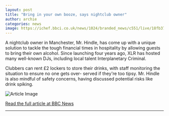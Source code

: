```yaml
---
layout: post
title: "Bring in your own booze, says nightclub owner"
author: archie
categories: news
image: https://ichef.bbci.co.uk/news/1024/branded_news/c551/live/18fb37d0-8963-11f0-9df7-33c9b75a833d.jpg
---
```

A nightclub owner in Manchester, Mr. Hindle, has come up with a unique solution to tackle the tough financial times in hospitality by allowing guests to bring their own alcohol. Since launching four years ago, XLR has hosted many well-known DJs, including local talent Interplanetary Criminal. 

Clubbers can rent £2 lockers to store their drinks, with staff monitoring the situation to ensure no one gets over- served if they're too tipsy. Mr. Hindle is also mindful of safety concerns, having discussed potential risks like drink spiking.

![Article Image](https://ichef.bbci.co.uk/news/1024/branded_news/c551/live/18fb37d0-8963-11f0-9df7-33c9b75a833d.jpg)

[Read the full article at BBC News](https://www.bbc.com/news/articles/cm2z3m98gpyo?at_medium=RSS&at_campaign=rss)

---
